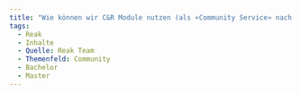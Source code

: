 ```yaml
---
title: "Wie können wir C&R Module nutzen (als «Community Service» nach innen, um bspw. auch den Campus zu beleben und eine Community um die Profession drum herum zu bilden)?"
tags:
  - Reak
  - Inhalte
  - Quelle: Reak Team
  - Themenfeld: Community
  - Bachelor
  - Master
---
```

